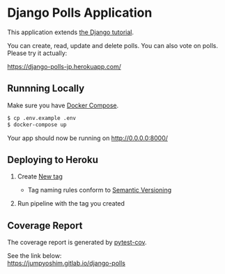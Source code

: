 # Django Polls Application
This application extends [the Django tutorial](https://docs.djangoproject.com/ja/2.1/intro/tutorial01/).

You can create, read, update and delete polls. You can also vote on polls.  
Please try it actually:

https://django-polls-jp.herokuapp.com/


Runnning Locally
---
Make sure you have [Docker Compose](https://docs.docker.com/compose/install/).

```sh
$ cp .env.example .env
$ docker-compose up
```

Your app should now be running on http://0.0.0.0:8000/


Deploying to Heroku
---
1. Create [New tag](https://gitlab.com/jumpyoshim/django-polls/tags/new)
   - Tag naming rules conform to [Semantic Versioning](https://semver.org/)

1. Run pipeline with the tag you created


Coverage Report
---
The coverage report is generated by [pytest-cov](https://github.com/pytest-dev/pytest-cov).

See the link below:  
https://jumpyoshim.gitlab.io/django-polls
